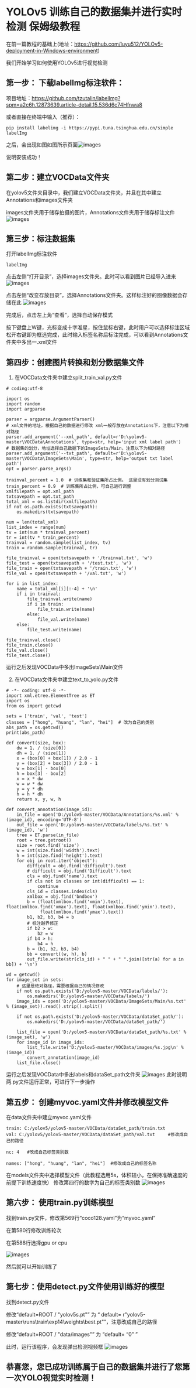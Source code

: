 # YOLOv5 训练自己的数据集并进行实时检测 保姆级教程

在前一篇教程的基础上(地址：https://github.com/luyu512/YOLOv5-deployment-in-Windows-environment)

我们开始学习如何使用YOLOv5进行视觉检测

## 第一步： 下载labelImg标注软件：

项目地址：https://github.com/tzutalin/labelImg?spm=a2c6h.12873639.article-detail.15.536d6c74Hfnwa8

或者直接在终端中输入（推荐）：
```
pip install labelimg -i https://pypi.tuna.tsinghua.edu.cn/simple
labelImg
```

之后，会出现如图如图所示页面![images](https://github.com/luyu512/YOLOv5-Visual-Inspection-Nanny-level-Tutorial/blob/main/%E5%B1%8F%E5%B9%95%E6%88%AA%E5%9B%BE%202025-03-29%20215152.png)

说明安装成功！

## 第二步：建立VOCData文件夹

在yolov5文件夹目录中，我们建立VOCData文件夹，并且在其中建立Annotations和images文件夹

images文件夹用于储存拍摄的图片，Annotations文件夹用于储存标注文件
![images](https://github.com/luyu512/YOLOv5-Visual-Inspection-Nanny-level-Tutorial/blob/main/%E5%B1%8F%E5%B9%95%E6%88%AA%E5%9B%BE%202025-03-29%20211411.png)

## 第三步：标注数据集

打开labelImg标注软件

`labelImg`

点击左侧“打开目录”，选择images文件夹。此时可以看到图片已经导入进来
![images](https://github.com/luyu512/YOLOv5-Visual-Inspection-Nanny-level-Tutorial/blob/main/%E5%B1%8F%E5%B9%95%E6%88%AA%E5%9B%BE%202025-03-29%20214218.png)

点击左侧“改变存放目录”，选择Annotations文件夹。这样标注好的图像数据会存储在此
![images](https://github.com/luyu512/YOLOv5-Visual-Inspection-Nanny-level-Tutorial/blob/main/%E5%B1%8F%E5%B9%95%E6%88%AA%E5%9B%BE%202025-03-29%20214235.png)

完成后，点击左上角“查看”，选择自动保存模式

按下键盘上W键，光标变成十字准星，按住鼠标右键，此时用户可以选择标注区域
松开右键即为框选完成，此时输入标签名称后标注完成，可以看到Annotations文件夹中多出一.xml文件

## 第四步：创建图片转换和划分数据集文件

1. 在VOCData文件夹中建立split_train_val.py文件
```
# coding:utf-8
 
import os
import random
import argparse
 
parser = argparse.ArgumentParser()
# xml文件的地址，根据自己的数据进行修改 xml一般存放在Annotations下，注意以下为相对路径
parser.add_argument('--xml_path', default=r'D:\yolov5-master\VOCData\Annotations', type=str, help='input xml label path')
# 数据集的划分，地址选择自己数据下的ImageSets/Main，注意以下为相对路径
parser.add_argument('--txt_path', default=r'D:\yolov5-master\VOCData\ImageSets\Main', type=str, help='output txt label path')
opt = parser.parse_args()
 
trainval_percent = 1.0  # 训练集和验证集所占比例。 这里没有划分测试集
train_percent = 0.9  # 训练集所占比例，可自己进行调整
xmlfilepath = opt.xml_path
txtsavepath = opt.txt_path
total_xml = os.listdir(xmlfilepath)
if not os.path.exists(txtsavepath):
    os.makedirs(txtsavepath)
 
num = len(total_xml)
list_index = range(num)
tv = int(num * trainval_percent)
tr = int(tv * train_percent)
trainval = random.sample(list_index, tv)
train = random.sample(trainval, tr)
 
file_trainval = open(txtsavepath + '/trainval.txt', 'w')
file_test = open(txtsavepath + '/test.txt', 'w')
file_train = open(txtsavepath + '/train.txt', 'w')
file_val = open(txtsavepath + '/val.txt', 'w')
 
for i in list_index:
    name = total_xml[i][:-4] + '\n'
    if i in trainval:
        file_trainval.write(name)
        if i in train:
            file_train.write(name)
        else:
            file_val.write(name)
    else:
        file_test.write(name)
 
file_trainval.close()
file_train.close()
file_val.close()
file_test.close()
```

运行之后发现VOCData中多出ImageSets\Main文件

2. 在VOCData文件夹中建立text_to_yolo.py文件
```
# -*- coding: utf-8 -*-
import xml.etree.ElementTree as ET
import os
from os import getcwd
 
sets = ['train', 'val', 'test']
classes = ["hong", "huang", "lan", "hei"]  # 改为自己的类别
abs_path = os.getcwd()
print(abs_path)
 
def convert(size, box):
    dw = 1. / (size[0])
    dh = 1. / (size[1])
    x = (box[0] + box[1]) / 2.0 - 1
    y = (box[2] + box[3]) / 2.0 - 1
    w = box[1] - box[0]
    h = box[3] - box[2]
    x = x * dw
    w = w * dw
    y = y * dh
    h = h * dh
    return x, y, w, h
 
def convert_annotation(image_id):
    in_file = open('D:/yolov5-master/VOCData/Annotations/%s.xml' % (image_id), encoding='UTF-8')
    out_file = open('D:/yolov5-master/VOCData/labels/%s.txt' % (image_id), 'w')
    tree = ET.parse(in_file)
    root = tree.getroot()
    size = root.find('size')
    w = int(size.find('width').text)
    h = int(size.find('height').text)
    for obj in root.iter('object'):
        difficult = obj.find('difficult').text
        # difficult = obj.find('Difficult').text
        cls = obj.find('name').text
        if cls not in classes or int(difficult) == 1:
            continue
        cls_id = classes.index(cls)
        xmlbox = obj.find('bndbox')
        b = (float(xmlbox.find('xmin').text), float(xmlbox.find('xmax').text), float(xmlbox.find('ymin').text),
             float(xmlbox.find('ymax').text))
        b1, b2, b3, b4 = b
        # 标注越界修正
        if b2 > w:
            b2 = w
        if b4 > h:
            b4 = h
        b = (b1, b2, b3, b4)
        bb = convert((w, h), b)
        out_file.write(str(cls_id) + " " + " ".join([str(a) for a in bb]) + '\n')
 
wd = getcwd()
for image_set in sets:
    # 这里是绝对路径，需要根据自己的情况修改
    if not os.path.exists('D:/yolov5-master/VOCData/labels/'):
        os.makedirs('D:/yolov5-master/VOCData/labels/')
    image_ids = open('D:/yolov5-master/VOCData/ImageSets/Main/%s.txt' % (image_set)).read().strip().split()
 
    if not os.path.exists('D:/yolov5-master/VOCData/dataSet_path/'):
        os.makedirs('D:/yolov5-master/VOCData/dataSet_path/')
 
    list_file = open('D:/yolov5-master/VOCData/dataSet_path/%s.txt' % (image_set), 'w')
    for image_id in image_ids:
        list_file.write('D:/yolov5-master/VOCData/images/%s.jpg\n' % (image_id))
        convert_annotation(image_id)
    list_file.close()
```

运行之后发现VOCData中多出labels和dataSet_path文件夹
![images](https://github.com/luyu512/YOLOv5-Visual-Inspection-Nanny-level-Tutorial/blob/main/%E5%B1%8F%E5%B9%95%E6%88%AA%E5%9B%BE%202025-03-29%20212509.png)
此时说明两.py文件运行正常，可进行下一步操作

## 第五步： 创建myvoc.yaml文件并修改模型文件


在data文件夹中建立myvoc.yaml文件

```
train: C:/yolov5/yolov5-master/VOCData/dataSet_path/train.txt
val: C:/yolov5/yolov5-master/VOCData/dataSet_path/val.txt     #修改成自己的路径
 
nc: 4   #改成自己标签类别数
 
names: ["hong", "huang", "lan", "hei"]  #修改成自己的标签名称
```

在models文件夹中选择模型文件（此教程选用5s，体积较小，在保持准确速度的前提下训练速度快）
修改第四行的数字为自己的标签类别数
![images](https://github.com/luyu512/YOLOv5-Visual-Inspection-Nanny-level-Tutorial/blob/main/%E5%B1%8F%E5%B9%95%E6%88%AA%E5%9B%BE%202025-03-29%20223106.png)

## 第六步： 使用train.py训练模型

找到train.py文件，修改第569行“coco128.yaml”为“myvoc.yaml”

在第580行修改训练轮次

在第588行选择gpu or cpu

![images](https://github.com/luyu512/YOLOv5-Visual-Inspection-Nanny-level-Tutorial/blob/main/%E5%B1%8F%E5%B9%95%E6%88%AA%E5%9B%BE%202025-03-29%20222937.png)

然后就可以开始训练了

## 第七步：使用detect.py文件使用训练好的模型

找到detect.py文件

修改“default=ROOT / "yolov5s.pt"” 为 “ default= r"yolov5-master\runs\train\exp14\weights\best.pt"”，注意改成自己的路径

修改“default=ROOT / "data/images"” 为 “default= “0” ”

此时，运行该程序，会发现弹出检测视频框
![images](https://github.com/luyu512/YOLOv5-Visual-Inspection-Nanny-level-Tutorial/blob/main/%E5%B1%8F%E5%B9%95%E6%88%AA%E5%9B%BE%202025-03-29%20224833.png)

## 恭喜您，您已成功训练属于自己的数据集并进行了您第一次YOLO视觉实时检测！
